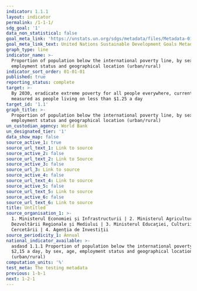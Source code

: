```yaml
---
indicator: 1.1.1
layout: indicator
permalink: /1-1-1/
sdg_goal: '1'
data_non_statistical: false
goal_meta_link: 'https://unstats.un.org/sdgs/metadata/files/Metadata-01-01-01a.pdf'
goal_meta_link_text: United Nations Sustainable Development Goals Metadata (pdf 894kB)
graph_type: line
indicator_name: >-
  Proportion of population below the international poverty line, by sex, age,
  employment status and geographical location (urban/rural)
indicator_sort_order: 01-01-01
published: true
reporting_status: complete
target: >-
  By 2030, eradicate extreme poverty for all people everywhere, currently
  measured as people living on less than $1.25 a day
target_id: '1.1'
graph_title: >-
  Proportion of population below the international poverty line, by sex, age,
  employment status and geographical location (urban/rural)
un_custodian_agency: World Bank
un_designated_tier: '1'
data_show_map: false
source_active_1: true
source_url_text_1: Link to source
source_active_2: false
source_url_text_2: Link to Source
source_active_3: false
source_url_3: Link to source
source_active_4: false
source_url_text_4: Link to source
source_active_5: false
source_url_text_5: Link to source
source_active_6: false
source_url_text_6: Link to source
title: Untitled
source_organisation_1: >-
  1. Ministerul Economiei și Infrastructurii | 2. Ministerul Agriculturii,
  Dezvoltării Regionale și Mediului | 3. Ministerul Educaţiei, Culturii și
  Cercetării | 4. Agenția de Investiții
source_periodicity_1: Annual
national_indicator_available: >-
  asdasd 1.1.1 Proportion of population below the international poverty line of
  $2,15 a day, by sex, age, employment status and geographical location
  (urban/rural)
computation_units: '%'
test_meta: The testing metadata
previous: 1-b-1
next: 1-2-1
---
```

